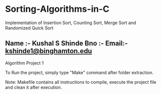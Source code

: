 # Sorting-Algorithms-in-C
Implementation of Insertion Sort, Counting Sort, Merge Sort and Randomized Quick Sort


Name :- Kushal S Shinde
Bno :- 
Email:- kshinde1@binghamton.edu
---------------------------------------------------------------

Algorithm Project 1

To Run the project, simply type "Make" command after folder extraction.

Note: Makefile contains all instructions to compile, execute the project file and clean it after execution.

